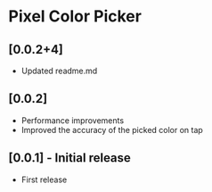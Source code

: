 # Pixel Color Picker

## [0.0.2+4]

* Updated readme.md

## [0.0.2]

* Performance improvements
* Improved the accuracy of the picked color on tap

## [0.0.1] - Initial release

* First release
